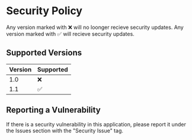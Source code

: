# Security Policy
Any version marked with :x: will no loonger recieve security updates.
Any version marked with :white_check_mark: will recieve security updates.

## Supported Versions


| Version | Supported          |
| ------- | ------------------ |
| 1.0     | :x: |
| 1.1     | :white_check_mark: |


## Reporting a Vulnerability

If there is a security vulnerability in this application, please report it under the Issues section with the "Security Issue" tag.
